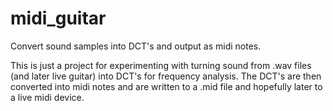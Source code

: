 # midi_guitar

Convert sound samples into DCT's and output as midi notes.

This is just a project for experimenting with turning sound from .wav
files (and later live guitar) into DCT's for frequency analysis.  The
DCT's are then converted into midi notes and are written to a .mid file
and hopefully later to a live midi device.

